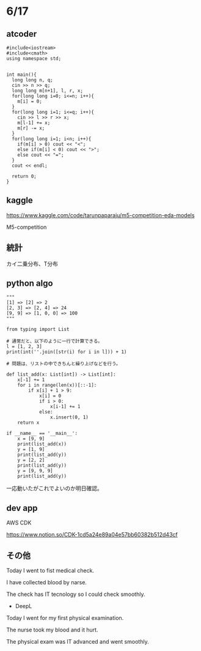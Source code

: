 # 6/17

## atcoder
```
#include<iostream>
#include<cmath>
using namespace std;


int main(){
  long long n, q;
  cin >> n >> q;
  long long m[n+1], l, r, x;
  for(long long i=0; i<=n; i++){
    m[i] = 0;
  }
  for(long long i=1; i<=q; i++){
    cin >> l >> r >> x;
    m[l-1] += x;
    m[r] -= x;
  }
  for(long long i=1; i<n; i++){
    if(m[i] > 0) cout << "<";
    else if(m[i] < 0) cout << ">";
    else cout << "=";
  }
  cout << endl;

  return 0;
}
```

## kaggle
https://www.kaggle.com/code/tarunpaparaju/m5-competition-eda-models

M5-competition

## 統計
カイ二乗分布、T分布

## python algo
```
"""
[1] => [2] => 2
[2, 3] => [2, 4] => 24
[9, 9] => [1, 0, 0] => 100
"""

from typing import List

# 通常だと、以下のように一行で計算できる。
l = [1, 2, 3]
print(int(''.join([str(i) for i in l])) + 1)

# 問題は、リストの中できちんと繰り上げなどを行う。

def list_add(x: List[int]) -> List[int]:
    x[-1] += 1
    for i in range(len(x))[::-1]:
        if x[i] + 1 > 9:
            x[i] = 0
            if i > 0:
                x[i-1] += 1
            else:
                x.insert(0, 1)
    return x

if __name__ == '__main__':
    x = [9, 9]
    print(list_add(x))
    y = [1, 9]
    print(list_add(y))
    y = [2, 2]
    print(list_add(y))
    y = [9, 9, 9]
    print(list_add(y))

```
一応動いたがこれでよいのか明日確認。

## dev app
AWS CDK

https://www.notion.so/CDK-1cd5a24e89a04e57bb60382b512d43cf

## その他

Today I went to fist medical check.

I have collected blood by narse.

The check has IT tecnology so I could check smoothly.

- DeepL

Today I went for my first physical examination.

The nurse took my blood and it hurt.

The physical exam was IT advanced and went smoothly.
